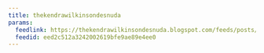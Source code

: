 ```yaml
---
title: thekendrawilkinsondesnuda
params:
  feedlink: https://thekendrawilkinsondesnuda.blogspot.com/feeds/posts/default?alt=rss
  feedid: eed2c512a3242002619bfe9ae89e4ee0
---
```


